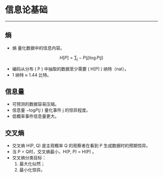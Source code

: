 # 信息论基础

---

## 熵

- 熵 量化数据中的信息内容。

$$
H[P] = \sum_{j} - P(j) \log P(j) 
$$

- 编码从分布 \( P \) 中抽取的数据至少需要 \( H[P] \) 纳特（nat）。
- 1 纳特 ≈ 1.44 比特。

## 信息量

- 可预测的数据容易压缩。
- 信息量 −log*P*(*j* ) 量化事件 j 的惊异程度。
- 低概率事件信息量更大。

## 交叉熵

- 交叉熵 H(P, Q)  是主观概率  Q  的观察者在看到 P  生成数据时的预期惊异。
- 当 P = Q时，交叉熵最小，H(P, P) = H(P) 。
- 交叉熵分类目标：
    1. 最大化似然；
    2. 最小化惊异。